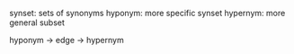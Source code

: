 synset: sets of synonyms
hyponym: more specific synset
hypernym: more general subset

hyponym -> edge -> hypernym